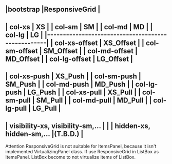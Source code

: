 ﻿|bootstrap							|ResponsiveGrid	|
---------------------------------------------------
| col-xs							| XS			|
| col-sm							| SM			|
| col-md							| MD			|
| col-lg							| LG			|
|---------------------------------------------------|
| col-xs-offset						| XS_Offset		|
| col-sm-offset						| SM_Offset		|
| col-md-offset						| MD_Offset		|
| col-lg-offset						| LG_Offset		|
---------------------------------------------------
| col-xs-push						| XS_Push		|
| col-sm-push						| SM_Push		|
| col-md-push						| MD_Push		|
| col-lg-push						| LG_Push		|
| col-xs-pull						| XS_Pull		|
| col-sm-pull						| SM_Pull		|
| col-md-pull						| MD_Pull		|
| col-lg-pull						| LG_Pull		|
---------------------------------------------------
| visibility-xs, visibility-sm,…	|				|
| hidden-xs, hidden-sm,...			|(T.B.D.)		|
---------------------------------------------------

Attention
ResponsiveGrid is not suitable for ItemsPanel, because it isn't implemented VirtualizingPanel class.
If use ResponsiveGrid in ListBox as ItemsPanel. ListBox become to not virtualize items of ListBox.